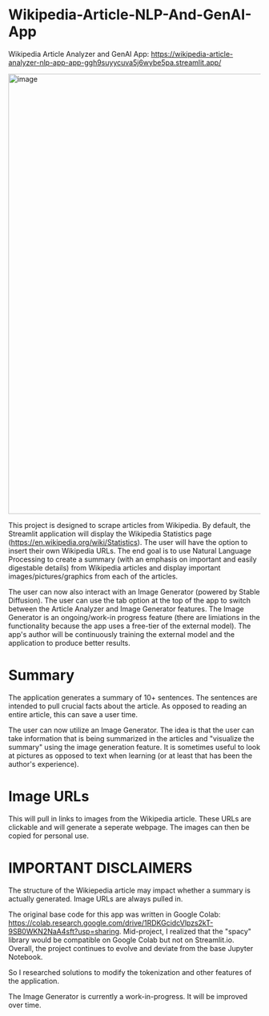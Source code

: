 # Wikipedia-Article-NLP-And-GenAI-App

Wikipedia Article Analyzer and GenAI App: https://wikipedia-article-analyzer-nlp-app-app-ggh9suyycuva5j6wybe5pa.streamlit.app/

<img width="879" alt="image" src="https://github.com/user-attachments/assets/3a6488be-1e0d-46d4-8903-850771c8c6f0">

This project is designed to scrape articles from Wikipedia. By default, the Streamlit application will display the Wikipedia Statistics page (https://en.wikipedia.org/wiki/Statistics). The user will have the option to insert their own Wikipedia URLs. The end goal is to use Natural Language Processing to create a summary (with an emphasis on important and easily digestable details) from Wikipedia articles and display important images/pictures/graphics from each of the articles.

The user can now also interact with an Image Generator (powered by Stable Diffusion). The user can use the tab option at the top of the app to switch between the Article Analyzer and Image Generator features. The Image Generator is an ongoing/work-in progress feature (there are limiations in the functionality because the app uses a free-tier of the external model). The app's author will be continuously training the external model and the application to produce better results.

# Summary

The application generates a summary of 10+ sentences. The sentences are intended to pull crucial facts about the article. As opposed to reading an entire article, this can save a user time.

The user can now utilize an Image Generator. The idea is that the user can take information that is being summarized in the articles and "visualize the summary" using the image generation feature. It is sometimes useful to look at pictures as opposed to text when learning (or at least that has been the author's experience).

# Image URLs

This will pull in links to images from the Wikipedia article. These URLs are clickable and will generate a seperate webpage. The images can then be copied for personal use.

# IMPORTANT DISCLAIMERS

The structure of the Wikiepedia article may impact whether a summary is actually generated. Image URLs are always pulled in.

The original base code for this app was written in Google Colab: https://colab.research.google.com/drive/1RDKGcidcVlpzs2kT-9SB0WKN2NaA4sft?usp=sharing. Mid-project, I realized that the "spacy" library would be compatible on Google Colab but not on Streamlit.io. Overall, the project continues to evolve and deviate from the base Jupyter Notebook.

So I researched solutions to modify the tokenization and other features of the application.

The Image Generator is currently a work-in-progress. It will be improved over time.
